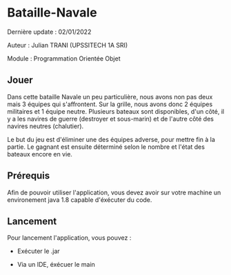 # Bataille-Navale
 
Dernière update : 02/01/2022

Auteur : Julian TRANI (UPSSITECH 1A SRI)

Module : Programmation Orientée Objet 

## Jouer

Dans cette bataille Navale un peu particulière, nous avons non pas deux mais 3 équipes qui s'affrontent. Sur la grille, nous avons donc 2 équipes militaires et 1 équipe neutre.
Plusieurs bateaux sont disponibles, d'un côté, il y a les navires de guerre (destroyer et sous-marin) et de l'autre côté des navires neutres (chalutier).

Le but du jeu est d'éliminer une des équipes adverse, pour mettre fin à la partie. Le gagnant est ensuite déterminé  selon le nombre et l'état des bateaux encore en vie.

## Prérequis

Afin de pouvoir utiliser l'application, vous devez avoir sur votre machine un environement java 1.8 capable d'éxécuter du code.


## Lancement

Pour lancement l'application, vous pouvez :

- Exécuter le .jar 

- Via un IDE, éxécuer le main
